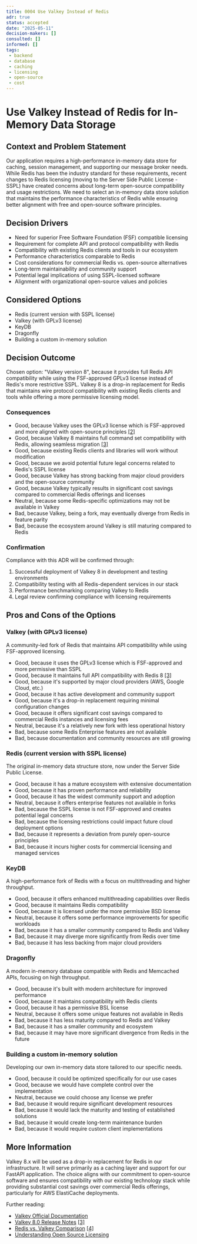```yaml
---
title: 0004 Use Valkey Instead of Redis
adr: true
status: accepted
date: "2025-05-11"
decision-makers: []
consulted: []
informed: []
tags:
 - backend
 - database
 - caching
 - licensing
 - open-source
 - cost
---
```


# Use Valkey Instead of Redis for In-Memory Data Storage

## Context and Problem Statement

Our application requires a high-performance in-memory data store for caching, session management, and supporting our message broker needs. While Redis has been the industry standard for these requirements, recent changes to Redis licensing (moving to the Server Side Public License - SSPL) have created concerns about long-term open-source compatibility and usage restrictions. We need to select an in-memory data store solution that maintains the performance characteristics of Redis while ensuring better alignment with free and open-source software principles.

## Decision Drivers

* Need for superior Free Software Foundation (FSF) compatible licensing
* Requirement for complete API and protocol compatibility with Redis
* Compatibility with existing Redis clients and tools in our ecosystem
* Performance characteristics comparable to Redis
* Cost considerations for commercial Redis vs. open-source alternatives
* Long-term maintainability and community support
* Potential legal implications of using SSPL-licensed software
* Alignment with organizational open-source values and policies

## Considered Options

* Redis (current version with SSPL license)
* Valkey (with GPLv3 license)
* KeyDB
* Dragonfly
* Building a custom in-memory solution

## Decision Outcome

Chosen option: "Valkey version 8", because it provides full Redis API compatibility while using the FSF-approved GPLv3 license instead of Redis's more restrictive SSPL. Valkey 8 is a drop-in replacement for Redis that maintains wire protocol compatibility with existing Redis clients and tools while offering a more permissive licensing model.

### Consequences

* Good, because Valkey uses the GPLv3 license which is FSF-approved and more aligned with open-source principles [[2]](https://devoriales.com/post/387/redis-returns-to-open-source-the-agplv3-licensing-decision)
* Good, because Valkey 8 maintains full command set compatibility with Redis, allowing seamless migration [[3]](https://valkey.io/blog/valkey-8-ga/)
* Good, because existing Redis clients and libraries will work without modification
* Good, because we avoid potential future legal concerns related to Redis's SSPL license
* Good, because Valkey has strong backing from major cloud providers and the open-source community
* Good, because Valkey typically results in significant cost savings compared to commercial Redis offerings and licenses
* Neutral, because some Redis-specific optimizations may not be available in Valkey
* Bad, because Valkey, being a fork, may eventually diverge from Redis in feature parity
* Bad, because the ecosystem around Valkey is still maturing compared to Redis

### Confirmation

Compliance with this ADR will be confirmed through:
1. Successful deployment of Valkey 8 in development and testing environments
2. Compatibility testing with all Redis-dependent services in our stack
3. Performance benchmarking comparing Valkey to Redis
4. Legal review confirming compliance with licensing requirements

## Pros and Cons of the Options

### Valkey (with GPLv3 license)

A community-led fork of Redis that maintains API compatibility while using FSF-approved licensing.

* Good, because it uses the GPLv3 license which is FSF-approved and more permissive than SSPL
* Good, because it maintains full API compatibility with Redis 8 [[3]](https://valkey.io/blog/valkey-8-ga/)
* Good, because it's supported by major cloud providers (AWS, Google Cloud, etc.)
* Good, because it has active development and community support
* Good, because it's a drop-in replacement requiring minimal configuration changes
* Good, because it offers significant cost savings compared to commercial Redis instances and licensing fees
* Neutral, because it's a relatively new fork with less operational history
* Bad, because some Redis Enterprise features are not available
* Bad, because documentation and community resources are still growing

### Redis (current version with SSPL license)

The original in-memory data structure store, now under the Server Side Public License.

* Good, because it has a mature ecosystem with extensive documentation
* Good, because it has proven performance and reliability
* Good, because it has the widest community support and adoption
* Neutral, because it offers enterprise features not available in forks
* Bad, because the SSPL license is not FSF-approved and creates potential legal concerns
* Bad, because the licensing restrictions could impact future cloud deployment options
* Bad, because it represents a deviation from purely open-source principles
* Bad, because it incurs higher costs for commercial licensing and managed services

### KeyDB

A high-performance fork of Redis with a focus on multithreading and higher throughput.

* Good, because it offers enhanced multithreading capabilities over Redis
* Good, because it maintains Redis compatibility
* Good, because it is licensed under the more permissive BSD license
* Neutral, because it offers some performance improvements for specific workloads
* Bad, because it has a smaller community compared to Redis and Valkey
* Bad, because it may diverge more significantly from Redis over time
* Bad, because it has less backing from major cloud providers

### Dragonfly

A modern in-memory database compatible with Redis and Memcached APIs, focusing on high throughput.

* Good, because it's built with modern architecture for improved performance
* Good, because it maintains compatibility with Redis clients
* Good, because it has a permissive BSL license
* Neutral, because it offers some unique features not available in Redis
* Bad, because it has less maturity compared to Redis and Valkey
* Bad, because it has a smaller community and ecosystem
* Bad, because it may have more significant divergence from Redis in the future

### Building a custom in-memory solution

Developing our own in-memory data store tailored to our specific needs.

* Good, because it could be optimized specifically for our use cases
* Good, because we would have complete control over the implementation
* Neutral, because we could choose any license we prefer
* Bad, because it would require significant development resources
* Bad, because it would lack the maturity and testing of established solutions
* Bad, because it would create long-term maintenance burden
* Bad, because it would require custom client implementations

## More Information

Valkey 8.x will be used as a drop-in replacement for Redis in our infrastructure. It will serve primarily as a caching layer and support for our FastAPI application. The choice aligns with our commitment to open-source software and ensures compatibility with our existing technology stack while providing substantial cost savings over commercial Redis offerings, particularly for AWS ElastiCache deployments.

Further reading:
- [Valkey Official Documentation](https://docs.valkey.io/)
- [Valkey 8.0 Release Notes](https://valkey.io/blog/valkey-8-ga/) [[3]](https://valkey.io/blog/valkey-8-ga/)
- [Redis vs. Valkey Comparison](https://redis.io/blog/what-is-valkey/) [[4]](https://redis.io/blog/what-is-valkey/)
- [Understanding Open Source Licensing](https://www.gnu.org/licenses/license-list.html)

